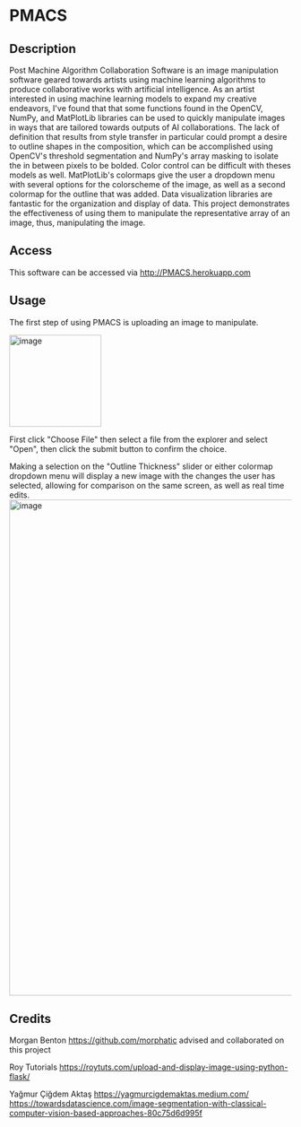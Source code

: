 # PMACS

## Description

Post Machine Algorithm Collaboration Software is an image manipulation software geared towards artists using machine learning algorithms to produce collaborative works with artificial intelligence. As an artist interested in using machine learning models to expand my creative endeavors, I've found that that some functions found in the OpenCV, NumPy, and MatPlotLib libraries can be used to quickly manipulate images in ways that are tailored towards outputs of AI collaborations. The lack of definition that results from style transfer in particular could prompt a desire to outline shapes in the composition, which can be accomplished using OpenCV's threshold segmentation and NumPy's array masking to isolate the in between pixels to be bolded. Color control can be difficult with theses models as well. MatPlotLib's colormaps give the user a dropdown menu with several options for the colorscheme of the image, as well as a second colormap for the outline that was added. Data visualization libraries are fantastic for the organization and display of data. This project demonstrates the effectiveness of using them to manipulate the representative array of an image, thus, manipulating the image.

## Access

This software can be accessed via http://PMACS.herokuapp.com 

## Usage

The first step of using PMACS is uploading an image to manipulate.


<img width="164" align="center" alt="image" src="https://user-images.githubusercontent.com/89647114/187094984-2650c02b-629d-4c6d-903b-06481adb0b33.png">


First click "Choose File" then select a file from the explorer and select "Open", then click the submit button to confirm the choice. 


Making a selection on the "Outline Thickness" slider or either colormap dropdown menu will display a new image with the changes the user has selected, allowing for comparison on the same screen, as well as real time edits.
<img width="885" align="center" alt="image" src="https://user-images.githubusercontent.com/89647114/187095176-14e8379f-ff7f-4d05-b1d5-a4bbb7d2878d.png">



## Credits

Morgan Benton https://github.com/morphatic advised and collaborated on this project

Roy Tutorials https://roytuts.com/upload-and-display-image-using-python-flask/ 

Yağmur Çiğdem Aktaş https://yagmurcigdemaktas.medium.com/
https://towardsdatascience.com/image-segmentation-with-classical-computer-vision-based-approaches-80c75d6d995f

